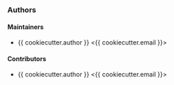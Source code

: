 ### Authors

#### Maintainers

* {{ cookiecutter.author }} <{{ cookiecutter.email }}>

#### Contributors

* {{ cookiecutter.author }} <{{ cookiecutter.email }}>